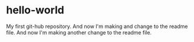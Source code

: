 # hello-world
My first git-hub repository.
And now I'm making and change to the readme file.
And now I'm making another change to the readme file.
